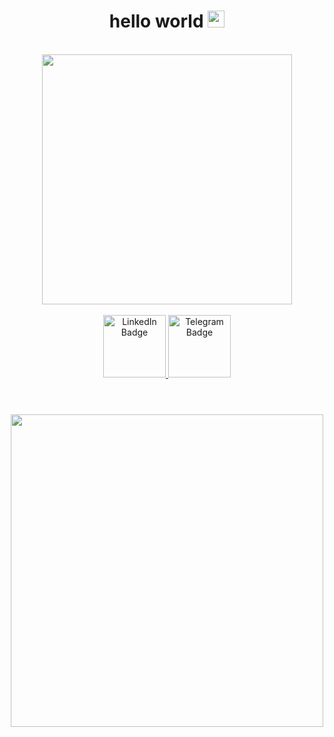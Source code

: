 <div id="greeting" align="center">
  <h1>
    hello world 
    <img src="https://media.giphy.com/media/X6hiFJjvTDAAw/giphy.gif" width="27px"/> 
  </h1>
</div>

<br>

<div id="header" align="center">
  <img src="https://i.pinimg.com/originals/6b/cd/f2/6bcdf2799bc8300f6684fe9b432c2c5b.gif" width="400"/>
</div>

<br>

<div id="badges" align="center">
  <a href="http://www.linkedin.com/in/vskovorodnikov/">
    <img src="https://img.shields.io/badge/LinkedIn-blue?style=for-the-badge&logo=linkedin&logoColor=white" width="100" alt="LinkedIn Badge"/>
  </a>
  <a href="http://www.t.me/vaskovo1">
    <img src="https://img.shields.io/badge/Telegram-blue?style=for-the-badge&logo=telegram&logoColor=white" width="100" alt="Telegram Badge"/>
  </a>
</div>

<h1></h1>
<br>



<div id="banner" align="center">
  <img src="https://64.media.tumblr.com/de350631756fc001032cb6cbbf99df56/tumblr_nu6d8xYeOx1s5oglco1_640.gifv" width="500"/>
</div>


